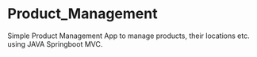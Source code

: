 # Product_Management
Simple Product Management App to manage products, their locations etc. using JAVA Springboot MVC.
